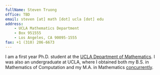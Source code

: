 ```yaml
---
fullName: Steven Truong
office: TBD
email: steven [at] math [dot] ucla [dot] edu
address:
    - UCLA Mathematics Department
    - Box 951555
    - Los Angeles, CA 90095-1555
fax: +1 (310) 206-6673
---
```


I am a first year Ph.D. student at the [UCLA Department of Mathematics](https://ww3.math.ucla.edu/). I was also an undergraduate at UCLA, where I obtained both my B.S. in Mathematics of Computation and my M.A. in Mathematics [concurrently](https://www.math.ucla.edu/ugrad/scholar).

